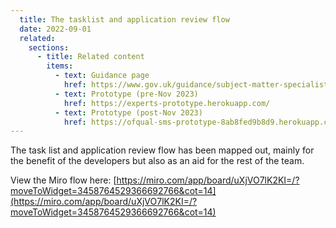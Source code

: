 ```yaml
---
  title: The tasklist and application review flow
  date: 2022-09-01
  related:
    sections:
      - title: Related content
        items:
          - text: Guidance page
            href: https://www.gov.uk/guidance/subject-matter-specialists-for-ofqual
          - text: Prototype (pre-Nov 2023)
            href: https://experts-prototype.herokuapp.com/
          - text: Prototype (post-Nov 2023)
            href: https://ofqual-sms-prototype-8ab8fed9b8d9.herokuapp.com/
---
```


The task list and application review flow has been mapped out, mainly for the benefit of the developers but also as an aid for the rest of the team.

View the Miro flow here: [https://miro.com/app/board/uXjVO7lK2KI=/?moveToWidget=3458764529366692766&cot=14](https://miro.com/app/board/uXjVO7lK2KI=/?moveToWidget=3458764529366692766&cot=14)
